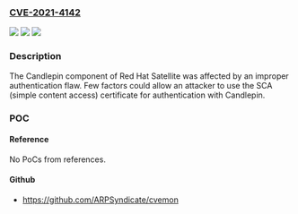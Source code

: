 ### [CVE-2021-4142](https://cve.mitre.org/cgi-bin/cvename.cgi?name=CVE-2021-4142)
![](https://img.shields.io/static/v1?label=Product&message=candlepin&color=blue)
![](https://img.shields.io/static/v1?label=Version&message=Affects%20v3.1.28-2%2C%20v3.2.21-1%2C%20v4.1.8-1%20and%20earlier%20are%20affected.%20&color=brightgreen)
![](https://img.shields.io/static/v1?label=Vulnerability&message=CWE-639%20-%20Authorization%20Bypass%20Through%20User-Controlled%20Key%20-%3E%20CWE-287%20-%20Improper%20Authentication&color=brightgreen)

### Description

The Candlepin component of Red Hat Satellite was affected by an improper authentication flaw. Few factors could allow an attacker to use the SCA (simple content access) certificate for authentication with Candlepin.

### POC

#### Reference
No PoCs from references.

#### Github
- https://github.com/ARPSyndicate/cvemon

